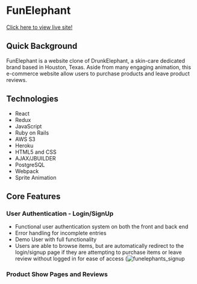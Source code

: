 # FunElephant

[Click here to view live site!](https://funelephant.herokuapp.com/)

## Quick Background

FunElephant is a website clone of DrunkElephant, a skin-care dedicated brand based in Houston, Texas. Aside from many engaging animation, this e-commerce website allow users to purchase products and leave product reviews. 

## Technologies

* React
* Redux
* JavaScript
* Ruby on Rails
* AWS S3
* Heroku
* HTML5 and CSS
* AJAX/JBUILDER
* PostgreSQL
* Webpack
* Sprite Animation 

## Core Features

### User Authentication - Login/SignUp

* Functional user authentication system on both the front and back end
* Error handling for incomplete entries
* Demo User with full functionality
* Users are able to browse items, but are automatically redirect to the login/signup page if they are attempting to purchase items or leave review without logged in for ease of access
(![funelephants_signup](https://user-images.githubusercontent.com/107105296/195470302-81ba5d9a-b014-4736-8103-17d2e7d4ce1e.gif)

### Product Show Pages and Reviews



